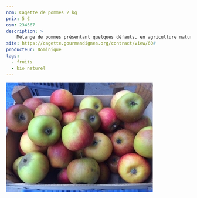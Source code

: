 ```yaml
---
nom: Cagette de pommes 2 kg
prix: 5 €
osm: 234567
description: >
    Mélange de pommes présentant quelques défauts, en agriculture naturelle
site: https://cagette.gourmandignes.org/contract/view/60#
producteur: Dominique
tags:
  - fruits
  - bio naturel
---
```


![texte alternatif](./media/pommes-cagette.jpg)
